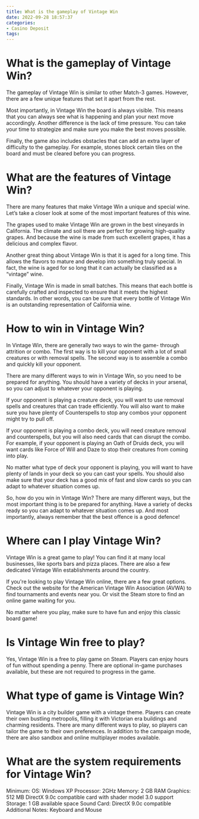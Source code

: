 ```yaml
---
title: What is the gameplay of Vintage Win
date: 2022-09-28 18:57:37
categories:
- Casino Deposit
tags:
---
```



# What is the gameplay of Vintage Win?

The gameplay of Vintage Win is similar to other Match-3 games. However, there are a few unique features that set it apart from the rest.

Most importantly, in Vintage Win the board is always visible. This means that you can always see what is happening and plan your next move accordingly. Another difference is the lack of time pressure. You can take your time to strategize and make sure you make the best moves possible.

Finally, the game also includes obstacles that can add an extra layer of difficulty to the gameplay. For example, stones block certain tiles on the board and must be cleared before you can progress.

# What are the features of Vintage Win?

There are many features that make Vintage Win a unique and special wine. Let’s take a closer look at some of the most important features of this wine.

The grapes used to make Vintage Win are grown in the best vineyards in California. The climate and soil there are perfect for growing high-quality grapes. And because the wine is made from such excellent grapes, it has a delicious and complex flavor.

Another great thing about Vintage Win is that it is aged for a long time. This allows the flavors to mature and develop into something truly special. In fact, the wine is aged for so long that it can actually be classified as a “vintage” wine.

Finally, Vintage Win is made in small batches. This means that each bottle is carefully crafted and inspected to ensure that it meets the highest standards. In other words, you can be sure that every bottle of Vintage Win is an outstanding representation of California wine.

# How to win in Vintage Win?

In Vintage Win, there are generally two ways to win the game- through attrition or combo. The first way is to kill your opponent with a lot of small creatures or with removal spells. The second way is to assemble a combo and quickly kill your opponent.

There are many different ways to win in Vintage Win, so you need to be prepared for anything. You should have a variety of decks in your arsenal, so you can adjust to whatever your opponent is playing.

If your opponent is playing a creature deck, you will want to use removal spells and creatures that can trade efficiently. You will also want to make sure you have plenty of Counterspells to stop any combos your opponent might try to pull off.

If your opponent is playing a combo deck, you will need creature removal and counterspells, but you will also need cards that can disrupt the combo. For example, if your opponent is playing an Oath of Druids deck, you will want cards like Force of Will and Daze to stop their creatures from coming into play.

No matter what type of deck your opponent is playing, you will want to have plenty of lands in your deck so you can cast your spells. You should also make sure that your deck has a good mix of fast and slow cards so you can adapt to whatever situation comes up.

So, how do you win in Vintage Win? There are many different ways, but the most important thing is to be prepared for anything. Have a variety of decks ready so you can adapt to whatever situation comes up. And most importantly, always remember that the best offence is a good defence!

# Where can I play Vintage Win?

Vintage Win is a great game to play! You can find it at many local businesses, like sports bars and pizza places. There are also a few dedicated Vintage Win establishments around the country.

If you're looking to play Vintage Win online, there are a few great options. Check out the website for the American Vintage Win Association (AVWA) to find tournaments and events near you. Or visit the Steam store to find an online game waiting for you.

No matter where you play, make sure to have fun and enjoy this classic board game!

# Is Vintage Win free to play?

Yes, Vintage Win is a free to play game on Steam. Players can enjoy hours of fun without spending a penny. There are optional in-game purchases available, but these are not required to progress in the game.

# What type of game is Vintage Win?

Vintage Win is a city builder game with a vintage theme. Players can create their own bustling metropolis, filling it with Victorian era buildings and charming residents. There are many different ways to play, so players can tailor the game to their own preferences. In addition to the campaign mode, there are also sandbox and online multiplayer modes available.

# What are the system requirements for Vintage Win?

Minimum: OS: Windows XP Processor: 2GHz Memory: 2 GB RAM Graphics: 512 MB DirectX 9.0c compatible card with shader model 3.0 support Storage: 1 GB available space Sound Card: DirectX 9.0c compatible Additional Notes: Keyboard and Mouse